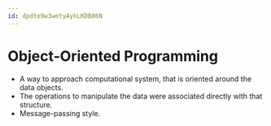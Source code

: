 ```yaml
---
id: dpdte9w3wetyAykLKDB86N
---
```



# Object-Oriented Programming

* A way to approach computational system, that is oriented around the data objects.
* The operations to manipulate the data were associated directly with that structure.
* Message-passing style.
